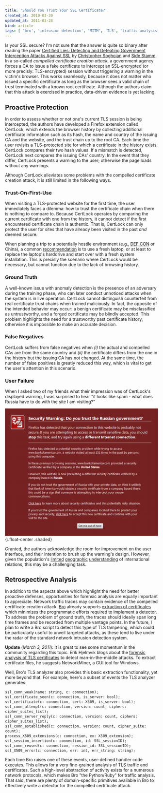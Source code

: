 ```yaml
---
title: 'Should You Trust Your SSL Certificate?'
created_at: 2010-03-30
updated_at: 2011-03-28
kind: article
tags: [ 'bro', 'intrusion detection', 'MITM', 'TLS', 'traffic analysis' ]
---
```


Is your SSL secure? I'm not sure that the answer is quite so binary after
reading the paper [Certified Lies: Detecting and Defeating Government
Interception Attacks Against SSL][Soghoian10] by [Christopher
Soghoian](http://www.dubfire.net) and [Side Stamm](http://www.sidstamm.com). In
a so-called *compelled certificate creation attack*, a government agency forces
a CA to issue a fake certificate to intercept an SSL-encrypted (or more
precisly: TLS-encrypted) session without triggering a warning in the victim's
browser. This works seamlessly, because it does not matter who issued a
specific certificate as long as the browser sees a valid chain of trust
terminated with a known root certificate. Although the authors claim that this
attack is exercised in practice, data-driven evidence is yet lacking.

## Proactive Protection

In order to assess whether or not one's current TLS session is being
intercepted, the authors have developed a Firefox extension called CertLock,
which extends the browser history by collecting additional certificate
information such as its hash, the name and country of the issuing CA and the
website, and the trust chain up to the root CA. Each time the user revisits a
TLS-protected site for which a certificate in the history exists, CertLock
compares their two hash values. If a mismatch is detected, CertLock next
compares the issuing CAs' country. In the event that they differ, CertLock
presents a warning to the user; otherwise the page loads without any warnings.

Although CertLock alleviates some problems with the compelled certificate
creation attack, it is still limited in the following ways.

### Trust-On-First-Use

When visiting a TLS-protected website for the first time, the user immediately
faces a dilemma: how to trust the certificate chain when there is nothing to
compare to. Because CertLock operates by comparing the current certificate with
one from the history, it cannot detect if the first encountered certificate
chain is authentic. That is, CertLock can only protect the user for sites that
have already been visited in the past *and* deemed secure.

When planning a trip to a potentially hostile environment (e.g., [DEF
CON](http://www.wallofsheep.com) or China), a common [recommendation][nick
laptop] is to use a fresh laptop, or at least to replace the laptop's harddrive
and start over with a fresh system installation. This is precisly the scenario
where CertLock would be necessary, but cannot function due to the lack of
browsing history.

### Ground Truth

A well-known issue with anomaly detection is the presence of an
adversary during the training phase, who can later conduct unnoticed attacks
when the system is in live operation. CertLock cannot distinguish counterfeit
from real certificate trust chains when trained maliciously. In fact, the
opposite of the intended behavior may occur: a benign certificate may be
misclassified as untrustworthy, and a forged certificate may be blindly
accepted. This problem highlights the need for a trustworthy past certificate
history, otherwise it is impossible to make an accurate decision.

### False Negatives

CertLock suffers from false negatives when *(i)* the actual and compelled CAs
are from the same country and *(ii)* the certificate differs from the one in
the history but the issuing CA has not changed. At the same time, the number of
false positives is greatly reduced this way, which is vital to get the user's
attention in this scenario.

### User Failure

When I asked two of my friends what their impression was of CertLock's displayed
warning, I was surprised to hear "it looks like spam - what does Russia have to
do with the site I am visiting?"

![CertLock warning](certlock.png){:.float-center .shaded}

Granted, the authors acknowledge the room for
improvement on the user interface, and their intention to brush up the warning's
design. However, given the population's
[limited](http://www.youtube.com/watch?v=uEP7uti0PDw)
[geographic](http://www.youtube.com/watch?v=NAWe7Xk5e4A)
[understanding](http://www.youtube.com/watch?v=lj3iNxZ8Dww)
of international relations, this may be a challenging task.


## Retrospective Analysis

In addition to the aspects above which highlight the need for better proactive
defenses, opportunities for forensic analysis are equally important to
appreciate. Network traffic traces may contain evidence of the compelled
certificate creation attack. [Bro](http://www.bro-ids.org) already supports
[extraction of certificates][Bejtlich09] which minimizes the programmatic
efforts required to implement a detector. To address the problem of ground
truth, the traces should ideally span long time frames and be recorded from
multiple vantage points. In the future, I plan to write a Bro script to detect
this type of TLS tampering, which could be particularly useful to unveil
targeted attacks, as these tend to live under the radar of the standard network
intrusion detection system.

**Update** (*March 3, 2011*):
It is great to see some momentum in the community regarding this topic. Erik
Hjelmvik blogs about the [forensic analysis of TLS certificates][Hjelmvik11] to
detect man-in-the-middle attacks.  To extract certifcate files, he suggests
NetworkMiner, a GUI tool for Windows.

Well, Bro's TLS analyzer also provides this basic extraction functionality, yet
more beyond that. For example, here's a subset of events the TLS analyzer
generates:

``` bro
ssl_conn_weak(name: string, c: connection);
ssl_certificate_seen(c: connection, is_server: bool);
ssl_certificate(c: connection, cert: X509, is_server: bool);
ssl_conn_attempt(c: connection, version: count, ciphers: cipher_suites_list);
ssl_conn_server_reply(c: connection, version: count, ciphers: cipher_suites_list);
ssl_conn_established(c: connection, version: count, cipher_suite: count);
process_X509_extensions(c: connection, ex: X509_extension);
ssl_session_insertion(c: connection, id: SSL_sessionID);
ssl_conn_reused(c: connection, session_id: SSL_sessionID);
ssl_X509_error(c: connection, err: int, err_string: string);
```

Each time Bro raises one of these events, user-defined handler code executes.
This allows for a very fine-grained analysis of TLS traffic and certificates.
Such a high-level abstraction of activity exists for a numerous network
protocols, which makes Bro "the Python/Ruby" for traffic analysis. That said,
there are plenty of domain-specific primitives available in Bro to effectively
write a detector for the compelled certificate attack.

[Bejtlich09]: http://taosecurity.blogspot.com/2009/03/bro-ssl-certificate-details.html
[Soghoian10]: http://files.cloudprivacy.net/ssl-mitm.pdf
[Hjelmvik11]: http://www.netresec.com/?page=Blog&month=2011-03&post=Network-Forensic-Analysis-of-SSL-MITM-Attacks
[nick laptop]: http://nweaver.blogspot.com/2009/07/protocol-for-visiting-china-or-defcon.html
